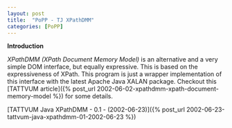 ```yaml
---
layout: post
title:  "PoPP - TJ XPathDMM"
categories: [PoPP]
---
```


**Introduction**

*XPathDMM (XPath Document Memory Model)* is an alternative and a very simple DOM interface, but equally expressive. This is based on the expressiveness of XPath. This program is just a wrapper implementation of this interface with the latest Apache Java XALAN package. Checkout this [TATTVUM article]({% post_url 2002-06-02-xpathdmm-xpath-document-memory-model %}) for some details.

[TATTVUM Java XPathDMM - 0.1 - (2002-06-23)]({% post_url 2002-06-23-tattvum-java-xpathdmm-01-2002-06-23 %})

